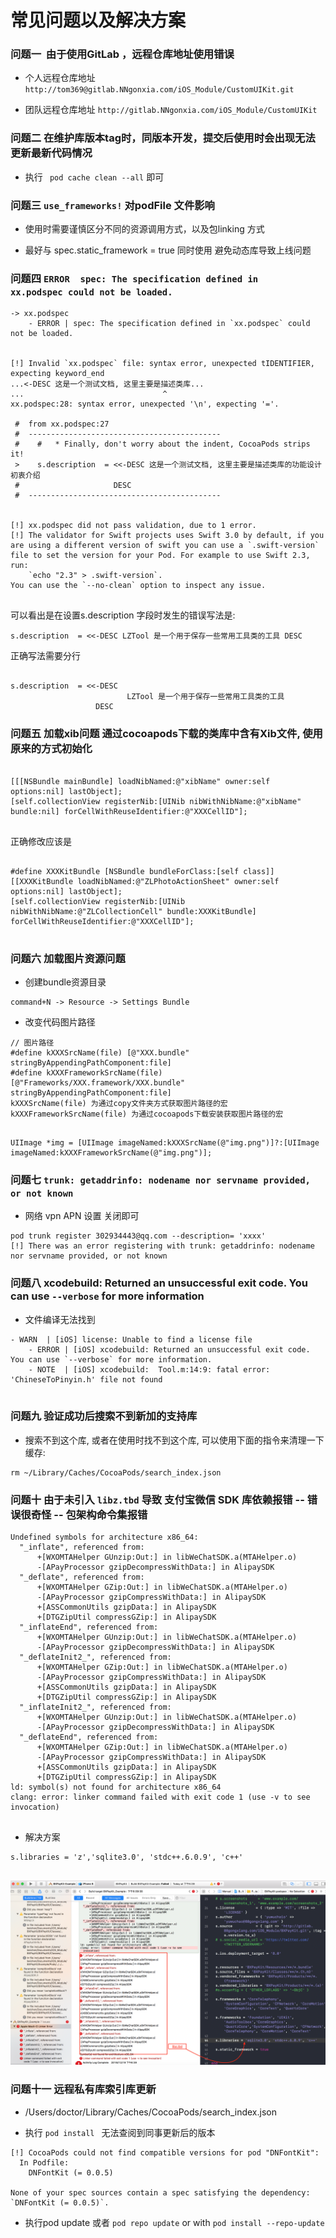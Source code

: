 # 常见问题以及解决方案


### 问题一  由于使用GitLab ，远程仓库地址使用错误

* 个人远程仓库地址  `` http://tom369@gitlab.NNgonxia.com/iOS_Module/CustomUIKit.git ``

* 团队远程仓库地址   `` http://gitlab.NNgonxia.com/iOS_Module/CustomUIKit ``


### 问题二 在维护库版本tag时，同版本开发，提交后使用时会出现无法更新最新代码情况

* 执行 `` pod cache clean --all`` 即可


### 问题三 ``use_frameworks!`` 对podFile 文件影响

* 使用时需要谨慎区分不同的资源调用方式，以及包linking 方式

* 最好与 spec.static_framework = true 同时使用 避免动态库导致上线问题


### 问题四 ``ERROR  spec: The specification defined in   xx.podspec could not be loaded.``

```
-> xx.podspec
    - ERROR | spec: The specification defined in `xx.podspec` could not be loaded.


[!] Invalid `xx.podspec` file: syntax error, unexpected tIDENTIFIER, expecting keyword_end
...<-DESC 这是一个测试文档, 这里主要是描述类库...
...                               ^
xx.podspec:28: syntax error, unexpected '\n', expecting '='.

 #  from xx.podspec:27
 #  -------------------------------------------
 #    #   * Finally, don't worry about the indent, CocoaPods strips it!
 >    s.description  = <<-DESC 这是一个测试文档, 这里主要是描述类库的功能设计初衷介绍
 #                     DESC
 #  -------------------------------------------


[!] xx.podspec did not pass validation, due to 1 error.
[!] The validator for Swift projects uses Swift 3.0 by default, if you are using a different version of swift you can use a `.swift-version` file to set the version for your Pod. For example to use Swift 2.3, run: 
    `echo "2.3" > .swift-version`.
You can use the `--no-clean` option to inspect any issue.


```
可以看出是在设置s.description 字段时发生的错误写法是:

```
s.description  = <<-DESC LZTool 是一个用于保存一些常用工具类的工具 DESC

```

正确写法需要分行

```

s.description  = <<-DESC 
                          LZTool 是一个用于保存一些常用工具类的工具
                   DESC

```




### 问题五 加载xib问题  通过cocoapods下载的类库中含有Xib文件, 使用原来的方式初始化

```

[[[NSBundle mainBundle] loadNibNamed:@"xibName" owner:self options:nil] lastObject];
[self.collectionView registerNib:[UINib nibWithNibName:@"xibName" bundle:nil] forCellWithReuseIdentifier:@"XXXCellID"];


```

正确修改应该是


```

#define XXXKitBundle [NSBundle bundleForClass:[self class]]
[[XXXKitBundle loadNibNamed:@"ZLPhotoActionSheet" owner:self options:nil] lastObject];
[self.collectionView registerNib:[UINib nibWithNibName:@"ZLCollectionCell" bundle:XXXKitBundle] forCellWithReuseIdentifier:@"XXXCellID"];


```


### 问题六 加载图片资源问题

* 创建bundle资源目录

```
command+N -> Resource -> Settings Bundle

```


* 改变代码图片路径

```
// 图片路径
#define kXXXSrcName(file) [@"XXX.bundle" stringByAppendingPathComponent:file]
#define kXXXFrameworkSrcName(file) [@"Frameworks/XXX.framework/XXX.bundle" stringByAppendingPathComponent:file]
kXXXSrcName(file) 为通过copy文件夹方式获取图片路径的宏
kXXXFrameworkSrcName(file) 为通过cocoapods下载安装获取图片路径的宏


```

```
UIImage *img = [UIImage imageNamed:kXXXSrcName(@"img.png")]?:[UIImage imageNamed:kXXXFrameworkSrcName(@"img.png")];

```


###  问题七 ``trunk: getaddrinfo: nodename nor servname provided, or not known``

* 网络 vpn APN 设置 关闭即可

```
pod trunk register 302934443@qq.com --description= 'xxxx'
[!] There was an error registering with trunk: getaddrinfo: nodename nor servname provided, or not known

```

### 问题八 xcodebuild: Returned an unsuccessful exit code. You can use `--verbose` for more information

* 文件编译无法找到

```
- WARN  | [iOS] license: Unable to find a license file
    - ERROR | [iOS] xcodebuild: Returned an unsuccessful exit code. You can use `--verbose` for more information.
    - NOTE  | [iOS] xcodebuild:  Tool.m:14:9: fatal error: 'ChineseToPinyin.h' file not found


```



### 问题九 验证成功后搜索不到新加的支持库

* 搜索不到这个库, 或者在使用时找不到这个库, 可以使用下面的指令来清理一下缓存:

```
rm ~/Library/Caches/CocoaPods/search_index.json

```


### 问题十 由于未引入 `` libz.tbd `` 导致 支付宝微信 SDK 库依赖报错 -- 错误很奇怪 -- 包架构命令集报错


```
Undefined symbols for architecture x86_64:
  "_inflate", referenced from:
      +[WXOMTAHelper GUnzip:Out:] in libWeChatSDK.a(MTAHelper.o)
      -[APayProcessor gzipDecompressWithData:] in AlipaySDK
  "_deflate", referenced from:
      +[WXOMTAHelper GZip:Out:] in libWeChatSDK.a(MTAHelper.o)
      -[APayProcessor gzipCompressWithData:] in AlipaySDK
      +[ASSCommonUtils gzipData:] in AlipaySDK
      +[DTGZipUtil compressGZip:] in AlipaySDK
  "_inflateEnd", referenced from:
      +[WXOMTAHelper GUnzip:Out:] in libWeChatSDK.a(MTAHelper.o)
      -[APayProcessor gzipDecompressWithData:] in AlipaySDK
  "_deflateInit2_", referenced from:
      +[WXOMTAHelper GZip:Out:] in libWeChatSDK.a(MTAHelper.o)
      -[APayProcessor gzipCompressWithData:] in AlipaySDK
      +[ASSCommonUtils gzipData:] in AlipaySDK
      +[DTGZipUtil compressGZip:] in AlipaySDK
  "_inflateInit2_", referenced from:
      +[WXOMTAHelper GUnzip:Out:] in libWeChatSDK.a(MTAHelper.o)
      -[APayProcessor gzipDecompressWithData:] in AlipaySDK
  "_deflateEnd", referenced from:
      +[WXOMTAHelper GZip:Out:] in libWeChatSDK.a(MTAHelper.o)
      -[APayProcessor gzipCompressWithData:] in AlipaySDK
      +[ASSCommonUtils gzipData:] in AlipaySDK
      +[DTGZipUtil compressGZip:] in AlipaySDK
ld: symbol(s) not found for architecture x86_64
clang: error: linker command failed with exit code 1 (use -v to see invocation)


```
* 解决方案 

``` 
s.libraries = 'z','sqlite3.0', 'stdc++.6.0.9', 'c++'
 
```

![](Resource/5_7_1.png)


### 问题十一 远程私有库索引库更新

* /Users/doctor/Library/Caches/CocoaPods/search_index.json

* 执行 ``pod install `` 无法查阅到同事更新后的版本

```
[!] CocoaPods could not find compatible versions for pod "DNFontKit":
  In Podfile:
    DNFontKit (= 0.0.5)

None of your spec sources contain a spec satisfying the dependency: `DNFontKit (= 0.0.5)`.

```

* 执行pod update 或者  `pod repo update` or with `pod install --repo-update`


